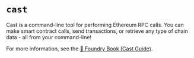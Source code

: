 # `cast`

Cast is a command-line tool for performing Ethereum RPC calls. You can make smart contract calls, send transactions, or retrieve any type of chain data - all from your command-line!

For more information, see the [📖 Foundry Book (Cast Guide)](https://book.getfoundry.sh/cast/index.html).
